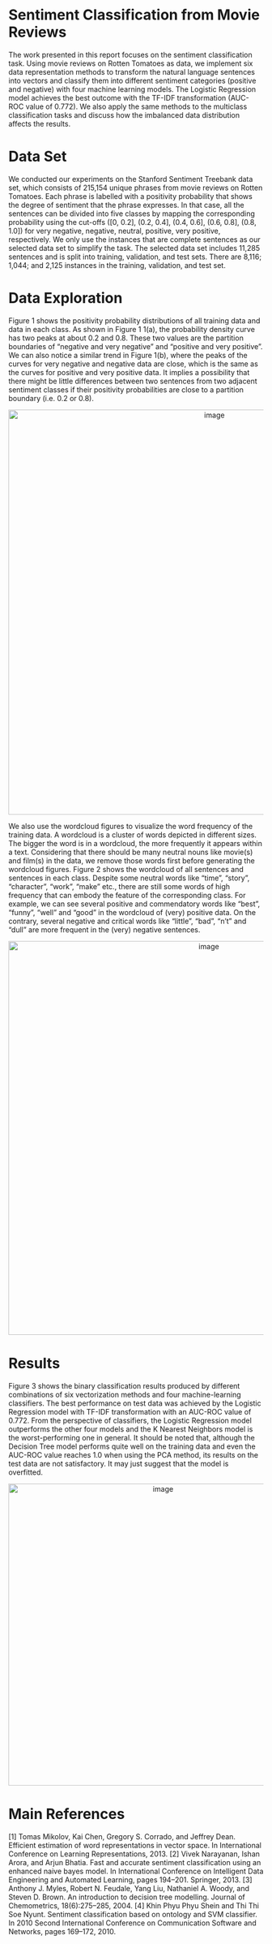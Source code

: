 # Sentiment Classification from Movie Reviews
The work presented in this report focuses on the sentiment classification task. Using movie reviews on Rotten Tomatoes as data, we implement six data representation methods to transform the natural language sentences into vectors and classify them into different sentiment categories (positive and negative) with four machine learning models. The Logistic Regression model achieves the best outcome with the TF-IDF transformation (AUC-ROC value of 0.772). We also apply the same methods to the multiclass classification tasks and discuss how the imbalanced data distribution affects the results.

# Data Set
We conducted our experiments on the Stanford Sentiment Treebank data set, which consists of 215,154 unique phrases from movie reviews on Rotten Tomatoes. Each phrase is labelled with a positivity probability that shows the degree of sentiment that the phrase expresses. In that case, all the sentences can be divided into five classes by mapping the corresponding probability using the cut-offs ([0, 0.2], (0.2, 0.4], (0.4, 0.6], (0.6, 0.8], (0.8, 1.0]) for very negative, negative, neutral, positive, very positive, respectively. We only use the instances that are complete sentences as our selected data set to simplify the task. The selected data set includes 11,285 sentences and is split into training, validation, and test sets. There are 8,116; 1,044; and 2,125 instances in the training, validation, and test set.

# Data Exploration
Figure 1 shows the positivity probability distributions of all training data and data in each class. As shown in Figure 1 1(a), the probability density curve has two peaks at about 0.2 and 0.8. These two values are the partition boundaries of “negative and very negative” and “positive and very positive”. We can also notice a similar trend in Figure 1(b), where the peaks of the curves for very negative and negative data are close, which is the same as the curves for positive and very positive data. It implies a possibility that there might be little differences between two sentences from two adjacent sentiment classes if their positivity probabilities are close to a partition boundary (i.e. 0.2 or 0.8).
<div align=center>
<img width="798" alt="image" src="https://github.com/user-attachments/assets/ff59fb1d-24c4-42d0-b448-c28b59679dc3">
</div>



We also use the wordcloud figures to visualize the word frequency of the training data. A wordcloud is a cluster of words depicted in different sizes. The bigger the word is in a wordcloud, the more frequently it appears within a text. Considering that there should be many neutral nouns like movie(s) and film(s) in the data, we remove those words first before generating the wordcloud figures. Figure 2 shows the wordcloud of all sentences and sentences in each class. Despite some neutral words like “time”, “story”, “character”, “work”, “make” etc., there are still some words of high frequency that can embody the feature of the corresponding class. For example, we can see several positive and commendatory words like “best”, “funny”, “well” and “good” in the wordcloud of (very) positive data. On the contrary, several negative and critical words like “little”, “bad”, “n’t” and “dull” are more frequent in the (very) negative sentences.
<div align=center>
<img width="776" alt="image" src="https://github.com/user-attachments/assets/73271bff-fd3c-4d0f-afc0-b71c7e1661db">
</div>

# Results
Figure 3 shows the binary classification results produced by different combinations of six vectorization methods and four machine-learning classifiers. The best performance on test data was achieved by the Logistic Regression model with TF-IDF transformation with an AUC-ROC value of 0.772. From the perspective of classifiers, the Logistic Regression model outperforms the other four models and the K Nearest Neighbors model is the worst-performing one in general. It should be noted that, although the Decision Tree model performs quite well on the training data and even the AUC-ROC value reaches 1.0 when using the PCA method, its results on the test data are not satisfactory. It may just suggest that the model is overfitted.
<div align=center>
<img width="595" alt="image" src="https://github.com/user-attachments/assets/7160f2ef-1ba6-4372-9d88-a5e5366da6e0">
</div>

# Main References
[1] Tomas Mikolov, Kai Chen, Gregory S. Corrado, and Jeffrey Dean. Efficient estimation of word representations in vector space. In International Conference on Learning Representations, 2013.
[2] Vivek Narayanan, Ishan Arora, and Arjun Bhatia. Fast and accurate sentiment classification using an enhanced naive bayes model. In International Conference on Intelligent Data Engineering and Automated Learning, pages 194–201. Springer, 2013.
[3] Anthony J. Myles, Robert N. Feudale, Yang Liu, Nathaniel A. Woody, and Steven D. Brown. An introduction to decision tree modelling. Journal of Chemometrics, 18(6):275–285, 2004.
[4] Khin Phyu Phyu Shein and Thi Thi Soe Nyunt. Sentiment classification based on ontology and SVM classifier. In 2010 Second International Conference on Communication Software and Networks, pages 169–172, 2010.


